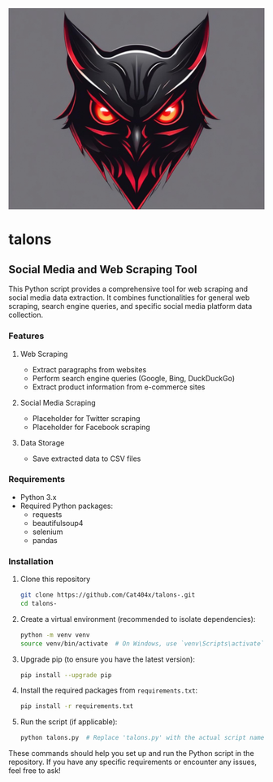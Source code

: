 
![Alt text]( IMG_1525.jpeg )

# talons

## Social Media and Web Scraping Tool

This Python script provides a comprehensive tool for web scraping and social media data extraction. It combines functionalities for general web scraping, search engine queries, and specific social media platform data collection.

### Features

1. Web Scraping
   - Extract paragraphs from websites
   - Perform search engine queries (Google, Bing, DuckDuckGo)
   - Extract product information from e-commerce sites

2. Social Media Scraping
   - Placeholder for Twitter scraping
   - Placeholder for Facebook scraping

3. Data Storage
   - Save extracted data to CSV files

### Requirements

- Python 3.x
- Required Python packages:
  - requests
  - beautifulsoup4
  - selenium
  - pandas

### Installation

1. Clone this repository
   ```sh
   git clone https://github.com/Cat404x/talons-.git
   cd talons-
   ```

2. Create a virtual environment (recommended to isolate dependencies):
   ```sh
   python -m venv venv
   source venv/bin/activate  # On Windows, use `venv\Scripts\activate`
   ```

3. Upgrade pip (to ensure you have the latest version):
   ```sh
   pip install --upgrade pip
   ```

4. Install the required packages from `requirements.txt`:
   ```sh
   pip install -r requirements.txt
   ```

5. Run the script (if applicable):
   ```sh
   python talons.py  # Replace 'talons.py' with the actual script name
   ```

These commands should help you set up and run the Python script in the repository. If you have any specific requirements or encounter any issues, feel free to ask!


